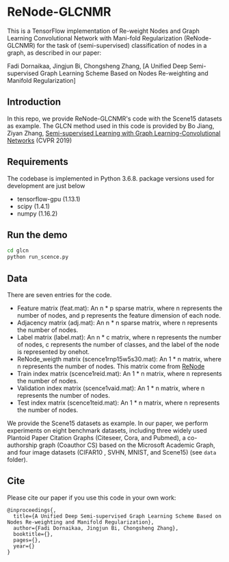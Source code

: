 # ReNode-GLCNMR

This is a TensorFlow implementation of Re-weight Nodes and Graph Learning Convolutional Network with Mani-fold Regularization (ReNode-GLCNMR) for the task of (semi-supervised) classification of nodes in a graph, as described in our paper:
 
Fadi Dornaikaa, Jingjun Bi, Chongsheng Zhang, [A Unified Deep Semi-supervised Graph Learning Scheme Based on Nodes
Re-weighting and Manifold Regularization]


## Introduction

In this repo, we provide ReNode-GLCNMR's code with the Scene15 datasets as example. The GLCN method used in this code is provided by Bo Jiang, Ziyan Zhang, [Semi-supervised Learning with Graph Learning-Convolutional Networks](http://openaccess.thecvf.com/content_CVPR_2019/papers/Jiang_Semi-Supervised_Learning_With_Graph_Learning-Convolutional_Networks_CVPR_2019_paper.pdf) (CVPR 2019)


## Requirements
The codebase is implemented in Python 3.6.8. package versions used for development are just below
* tensorflow-gpu (1.13.1)
* scipy (1.4.1)
* numpy (1.16.2)

## Run the demo

```bash
cd glcn
python run_scence.py
```

## Data

There are seven entries for the code.
* Feature matrix (feat.mat): An n * p sparse matrix, where n represents the number of nodes, and p represents the feature dimension of each node.
* Adjacency matrix (adj.mat): An n * n sparse matrix, where n represents the number of nodes.
* Label matrix (label.mat): An n * c matrix, where n represents the number of nodes, c represents the number of classes, and the label of the node is represented by onehot.
* ReNode_weigth matrix (scence1rnp15w5s30.mat): An 1 * n matrix, where n represents the number of nodes. This matrix come from [ReNode](https://github.com/BiJingjun/ReNode)
* Train index matrix (scence1reid.mat): An 1 * n matrix, where n represents the number of nodes.
* Validation index matrix (scence1vaid.mat): An 1 * n matrix, where n represents the number of nodes.
* Test index matrix (scence1teid.mat): An 1 * n matrix, where n represents the number of nodes.

We provide the Scene15 datasets as example. In our paper, we perform experiments on eight benchmark datasets, including three widely used Plantoid Paper Citation Graphs (Citeseer, Cora, and Pubmed), a co-authorship graph (Coauthor CS) based on the Microsoft Academic Graph, and four image datasets (CIFAR10 , SVHN, MNIST, and Scene15) (see `data` folder). 


## Cite

Please cite our paper if you use this code in your own work:

```
@inproceedings{,
  title={A Unified Deep Semi-supervised Graph Learning Scheme Based on Nodes Re-weighting and Manifold Regularization},
  author={Fadi Dornaikaa, Jingjun Bi, Chongsheng Zhang},
  booktitle={},
  pages={},
  year={}
}
```
